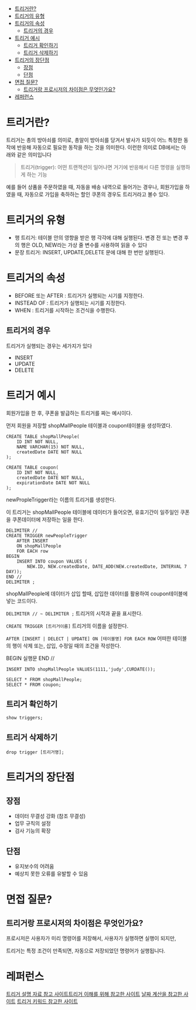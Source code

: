 - [트리거란?](#트리거란)
- [트리거의 유형](#트리거의-유형)
- [트리거의 속성](#트리거의-속성)
  - [트리거의 경우](#트리거의-경우)
- [트리거 예시](#트리거-예시)
  - [트리거 확인하기](#트리거-확인하기)
  - [트리거 삭제하기](#트리거-삭제하기)
- [트리거의 장단점](#트리거의-장단점)
  - [장점](#장점)
  - [단점](#단점)
- [면접 질문?](#면접-질문)
  - [트리거랑 프로시저의 차이점은 무엇인가요?](#트리거랑-프로시저의-차이점은-무엇인가요)
- [레퍼런스](#레퍼런스)

# 트리거란?

트리거는 총의 방아쇠를 의미로, 총알이 방아쇠를 당겨서 발사가 되듯이 어느 특정한 동작에 반응해 자동으로 필요한 동작을 하는 것을 의미한다. 이런한 의미로 DB에서는 아래와 같은 의미입니다

> 트리거(trigger): 어떤 트랜잭션이 일어나면 거기에 반응해서 다른 명령을 실행하게 하는 기능

예를 들어 상품을 주문하였을 때, 자동을 배송 내역으로 들어가는 경우나, 회원가입을 하였을 때, 자동으로 가입을 축하하는 할인 쿠폰의 경우도 트리거라고 볼수 있다.

# 트리거의 유형

- 행 트리거: 테이블 안의 영향을 받은 행 각각에 대해 실행된다. 변경 전 또는 변경 후의 행은 OLD, NEW라는 가상 줄 변수를 사용하여 읽을 수 있다
- 문장 트리거: INSERT, UPDATE,DELETE 문에 대해 한 번만 실행된다.

# 트리거의 속성

- BEFORE 또는 AFTER : 트리거가 실행되는 시기를 지정한다.
- INSTEAD OF : 트리거가 실행되는 시기를 지정한다.
- WHEN : 트리거를 시작하는 조건식을 수행한다.

## 트리거의 경우

트리거가 실행되는 경우는 세가지가 있다

- INSERT
- UPDATE
- DELETE

# 트리거 예시

회원가입을 한 후, 쿠폰을 발급하는 트리거를 짜는 예시이다.

먼저 회원을 저장할 shopMallPeople 테이블과 coupon테이블을 생성하였다.

```
CREATE TABLE shopMallPeople(
	ID INT NOT NULL,
	NAME VARCHAR(15) NOT NULL,
	createdDate DATE NOT NULL
);
```

```
CREATE TABLE coupon(
	ID INT NOT NULL,
	createdDate DATE NOT NULL,
	expirationDate DATE NOT NULL
);
```

newPropleTrigger라는 이름의 트리거를 생성한다.

이 트리거는 shopMallPeople 테이블에 데이터가 들어오면, 유효기간이 일주일인 쿠폰을 쿠폰데이터에 저장하는 일을 한다.

```
DELIMITER //
CREATE TRIGGER newPeopleTrigger
	AFTER INSERT
	ON shopMallPeople
	FOR EACH row
BEGIN
	INSERT INTO coupon VALUES (
		NEW.ID, NEW.createdDate, DATE_ADD(NEW.createdDate, INTERVAL 7 DAY));
END //
DELIMITER ;
```

shopMallPeople에 데이터가 삽입 할때, 삽입한 데이터를 활용하여 coupon테이블에 넣는 코드이다.

`DELIMITER // ~ DELIMITER ;` 트리거의 시작과 끝을 표시한다.

`CREATE TRIGGER [트리거이름]` 트리거의 이름을 설정한다.

`AFTER [INSERT | DELECT | UPDATE] ON [테이블명] FOR EACH ROW` 어떠한 테이블의 행이 삭제 또는, 삽입, 수정일 때의 조건을 작성한다.

BEGIN 실행문 END //

```
INSERT INTO shopMallPeople VALUES(1111,'judy',CURDATE());
```

```
SELECT * FROM shopMallPeople;
SELECT * FROM coupon;
```

## 트리거 확인하기

```
show triggers;
```

## 트리거 삭제하기

```
drop trigger [트리거명];
```

# 트리거의 장단점

## 장점

- 데이터 무결성 강화 (참조 무결성)
- 업무 규칙의 설정
- 검사 기능의 확장

## 단점

- 유지보수의 어려움
- 예상치 못한 오류를 유발할 수 있음

# 면접 질문?

## 트리거랑 프로시저의 차이점은 무엇인가요?

프로시저은 사용자가 미리 명령어를 저장해서, 사용자가 실행하면 실행이 되지만,

트리거는 특정 조건이 만족되면, 자동으로 저장되었던 명령어가 실행됩니다.

# 레퍼런스

[트리거 설명 자료 참고 사이트](https://github.com/devSquad-study/2023-CS-Study/blob/main/DB/db_trigger.md)[트리거 이해를 위해 참고한 사이트](https://hanhyx.tistory.com/20) [날짜 계산을 참고한 사이트](https://lcs1245.tistory.com/entry/SQL-%EB%82%A0%EC%A7%9C%EA%B3%84%EC%82%B0%ED%95%98%EA%B8%B0-Oracle-MySQL-MSSQL) [트리거 키워드 참고한 사이트](https://m.blog.naver.com/alcmskfl17/221859839012)
